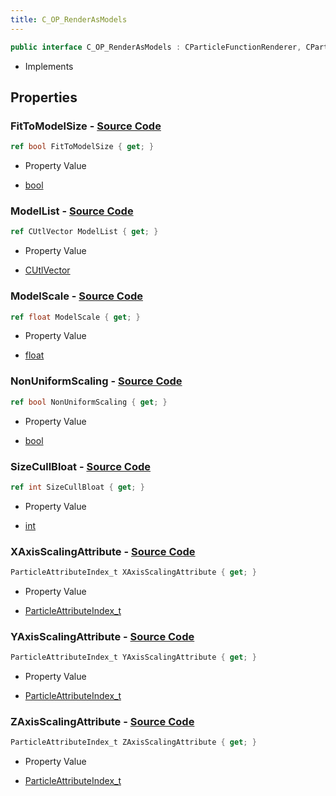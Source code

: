```yaml
---
title: C_OP_RenderAsModels
---
```


```csharp
public interface C_OP_RenderAsModels : CParticleFunctionRenderer, CParticleFunction, ISchemaClass<CParticleFunction>, ISchemaClass<CParticleFunctionRenderer>, ISchemaClass<C_OP_RenderAsModels>, ISchemaField, ISchemaClass, INativeHandle
```

- Implements

## Properties

### **FitToModelSize** - [Source Code](https://github.com/swiftly-solution/swiftlys2/blob/main/managed/src/SwiftlyS2.Generated/Schemas/Interfaces/C_OP_RenderAsModels.cs#L21)

```csharp
ref bool FitToModelSize { get; }
```

- Property Value

- [bool](https://learn.microsoft.com/dotnet/api/system.boolean)

### **ModelList** - [Source Code](https://github.com/swiftly-solution/swiftlys2/blob/main/managed/src/SwiftlyS2.Generated/Schemas/Interfaces/C_OP_RenderAsModels.cs#L17)

```csharp
ref CUtlVector ModelList { get; }
```

- Property Value

- [CUtlVector](/docs/api/)

### **ModelScale** - [Source Code](https://github.com/swiftly-solution/swiftlys2/blob/main/managed/src/SwiftlyS2.Generated/Schemas/Interfaces/C_OP_RenderAsModels.cs#L19)

```csharp
ref float ModelScale { get; }
```

- Property Value

- [float](https://learn.microsoft.com/dotnet/api/system.single)

### **NonUniformScaling** - [Source Code](https://github.com/swiftly-solution/swiftlys2/blob/main/managed/src/SwiftlyS2.Generated/Schemas/Interfaces/C_OP_RenderAsModels.cs#L23)

```csharp
ref bool NonUniformScaling { get; }
```

- Property Value

- [bool](https://learn.microsoft.com/dotnet/api/system.boolean)

### **SizeCullBloat** - [Source Code](https://github.com/swiftly-solution/swiftlys2/blob/main/managed/src/SwiftlyS2.Generated/Schemas/Interfaces/C_OP_RenderAsModels.cs#L31)

```csharp
ref int SizeCullBloat { get; }
```

- Property Value

- [int](https://learn.microsoft.com/dotnet/api/system.int32)

### **XAxisScalingAttribute** - [Source Code](https://github.com/swiftly-solution/swiftlys2/blob/main/managed/src/SwiftlyS2.Generated/Schemas/Interfaces/C_OP_RenderAsModels.cs#L25)

```csharp
ParticleAttributeIndex_t XAxisScalingAttribute { get; }
```

- Property Value

- [ParticleAttributeIndex_t](/docs/api/shared/schemadefinitions/particleattributeindex_t)

### **YAxisScalingAttribute** - [Source Code](https://github.com/swiftly-solution/swiftlys2/blob/main/managed/src/SwiftlyS2.Generated/Schemas/Interfaces/C_OP_RenderAsModels.cs#L27)

```csharp
ParticleAttributeIndex_t YAxisScalingAttribute { get; }
```

- Property Value

- [ParticleAttributeIndex_t](/docs/api/shared/schemadefinitions/particleattributeindex_t)

### **ZAxisScalingAttribute** - [Source Code](https://github.com/swiftly-solution/swiftlys2/blob/main/managed/src/SwiftlyS2.Generated/Schemas/Interfaces/C_OP_RenderAsModels.cs#L29)

```csharp
ParticleAttributeIndex_t ZAxisScalingAttribute { get; }
```

- Property Value

- [ParticleAttributeIndex_t](/docs/api/shared/schemadefinitions/particleattributeindex_t)

